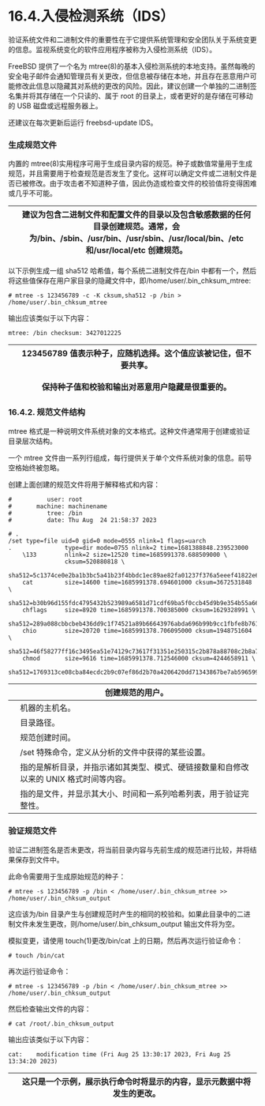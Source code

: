 # 16.4.入侵检测系统（IDS）

验证系统文件和二进制文件的重要性在于它提供系统管理和安全团队关于系统变更的信息。监视系统变化的软件应用程序被称为入侵检测系统（IDS）。

FreeBSD 提供了一个名为 mtree(8)的基本入侵检测系统的本地支持。虽然每晚的安全电子邮件会通知管理员有关更改，但信息被存储在本地，并且存在恶意用户可能修改此信息以隐藏其对系统的更改的风险。因此，建议创建一个单独的二进制签名集并将其存储在一个只读的、属于 root 的目录上，或者更好的是存储在可移动的 USB 磁盘或远程服务器上。

还建议在每次更新后运行 freebsd-update IDS。

### 生成规范文件

内置的 mtree(8)实用程序可用于生成目录内容的规范。种子或数值常量用于生成规范，并且需要用于检查规范是否发生了变化。这样可以确定文件或二进制文件是否已被修改。由于攻击者不知道种子值，因此伪造或检查文件的校验值将变得困难或几乎不可能。

|  | 建议为包含二进制文件和配置文件的目录以及包含敏感数据的任何目录创建规范。通常，会为/bin、/sbin、/usr/bin、/usr/sbin、/usr/local/bin、/etc 和/usr/local/etc 创建规范。|
| -- | ---------------------------------------------------------------------------------------------------------------------------------------------------------------------- |

以下示例生成一组 sha512 哈希值，每个系统二进制文件在/bin 中都有一个，然后将这些值保存在用户家目录的隐藏文件中，即/home/user/.bin_chksum_mtree:

```
# mtree -s 123456789 -c -K cksum,sha512 -p /bin > /home/user/.bin_chksum_mtree
```

输出应该类似于以下内容：

```
mtree: /bin checksum: 3427012225
```

|  | 123456789 值表示种子，应随机选择。这个值应该被记住，但不要共享。<br /><br />保持种子值和校验和输出对恶意用户隐藏是很重要的。|
| -- | ----------------------------------------------------------------------------------------------------------------------- |

### 16.4.2. 规范文件结构

mtree 格式是一种说明文件系统对象的文本格式。这种文件通常用于创建或验证目录层次结构。

一个 mtree 文件由一系列行组成，每行提供关于单个文件系统对象的信息。前导空格始终被忽略。

创建上面创建的规范文件将用于解释格式和内容：

```
#          user: root 
#       machine: machinename 
#          tree: /bin 
#          date: Thu Aug  24 21:58:37 2023 

# .
/set type=file uid=0 gid=0 mode=0555 nlink=1 flags=uarch 
.               type=dir mode=0755 nlink=2 time=1681388848.239523000 
    \133        nlink=2 size=12520 time=1685991378.688509000 \
                cksum=520880818 \
                sha512=5c1374ce0e2ba1b3bc5a41b23f4bbdc1ec89ae82fa01237f376a5eeef41822e68f1d8f75ec46b7bceb65396c122a9d837d692740fdebdcc376a05275adbd3471
    cat         size=14600 time=1685991378.694601000 cksum=3672531848 \ 
                sha512=b30b96d155fdc4795432b523989a6581d71cdf69ba5f0ccb45d9b9e354b55a665899b16aee21982fffe20c4680d11da4e3ed9611232a775c69f926e5385d53a2
    chflags     size=8920 time=1685991378.700385000 cksum=1629328991 \
                sha512=289a088cbbcbeb436dd9c1f74521a89b66643976abda696b99b9cc1fbfe8b76107c5b54d4a6a9b65332386ada73fc1bbb10e43c4e3065fa2161e7be269eaf86a
    chio        size=20720 time=1685991378.706095000 cksum=1948751604 \
                sha512=46f58277ff16c3495ea51e74129c73617f31351e250315c2b878a88708c2b8a7bb060e2dc8ff92f606450dbc7dd2816da4853e465ec61ee411723e8bf52709ee
    chmod       size=9616 time=1685991378.712546000 cksum=4244658911 \
                sha512=1769313ce08cba84ecdc2b9c07ef86d2b70a4206420dd71343867be7ab59659956f6f5a458c64e2531a1c736277a8e419c633a31a8d3c7ccc43e99dd4d71d630
```

|  | 创建规范的用户。                                                        |
| -- | ---------------------------------------------------------------------------------------- |
|  | 机器的主机名。                                                          |
|  | 目录路径。                                                              |
|  | 规范创建时间。                                                          |
|  | /set 特殊命令，定义从分析的文件中获得的某些设置。                       |
|  | 指的是解析目录，并指示诸如其类型、模式、硬链接数量和自修改以来的 UNIX 格式时间等内容。|
|  | 指的是文件，并显示其大小、时间和一系列哈希列表，用于验证完整性。        |

### 验证规范文件

验证二进制签名是否未更改，将当前目录内容与先前生成的规范进行比较，并将结果保存到文件中。

此命令需要用于生成原始规范的种子：

```
# mtree -s 123456789 -p /bin < /home/user/.bin_chksum_mtree >> /home/user/.bin_chksum_output
```

这应该为/bin 目录产生与创建规范时产生的相同的校验和。如果此目录中的二进制文件未发生更改，则/home/user/.bin_chksum_output 输出文件将为空。

模拟变更，请使用 touch(1)更改/bin/cat 上的日期，然后再次运行验证命令：

```
# touch /bin/cat
```

再次运行验证命令：

```
# mtree -s 123456789 -p /bin < /home/user/.bin_chksum_mtree >> /home/user/.bin_chksum_output
```

然后检查输出文件的内容：

```
# cat /root/.bin_chksum_output
```

输出应该类似于以下内容：

```
cat:    modification time (Fri Aug 25 13:30:17 2023, Fri Aug 25 13:34:20 2023)
```

|  | 这只是一个示例，展示执行命令时将显示的内容，显示元数据中将发生的更改。|
| -- | ------------------------------------------------------------------------ |
